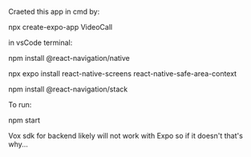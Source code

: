 
Craeted this app in cmd by:

npx create-expo-app VideoCall

in vsCode terminal:

npm install @react-navigation/native

npx expo install react-native-screens react-native-safe-area-context

npm install @react-navigation/stack

To run:

npm start

Vox sdk for backend likely will not work with Expo so if it doesn't that's why...



